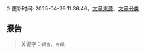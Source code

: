 :alarm_clock: 更新时间: 2025-04-26 11:36:46。[文章来源](/README.md)、[文章分类](/TAGS.md)

## 报告


> 关键字：`报告`、`月报`



